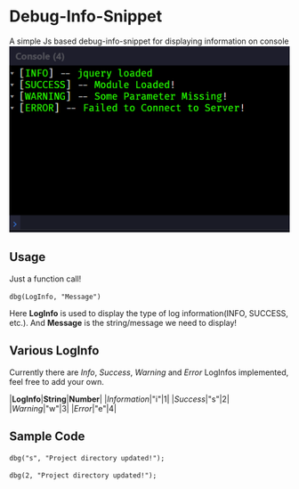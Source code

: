 # Debug-Info-Snippet
A simple Js based debug-info-snippet for displaying information on console
![Demo Screen-shot](./Debud-info-console.png)

## Usage
Just a function call!

`dbg(LogInfo, "Message")`

Here **LogInfo** is used to display the type of log information(INFO, SUCCESS, etc.). And **Message** is the string/message we need to display!

## Various LogInfo
Currently there are *Info*, *Success*, *Warning* and *Error* LogInfos implemented, feel free to add your own.

|**LogInfo**|**String**|**Number**|
|*Information*|"i"|1|
|*Success*|"s"|2|
|*Warning*|"w"|3|
|*Error*|"e"|4|

## Sample Code

`dbg("s", "Project directory updated!");`

`dbg(2, "Project directory updated!");`
